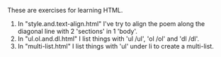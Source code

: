 These are exercises for learning HTML.<br />
1. In "style.and.text-align.html" I've try to align the poem along the diagonal line with 2 'sections' in 1 'body'.<br />
2. In "ul.ol.and.dl.html" I list things with 'ul /ul', 'ol /ol' and 'dl /dl'.<br />
3. In "multi-list.html" I list things with 'ul' under li to create a multi-list.<br />
